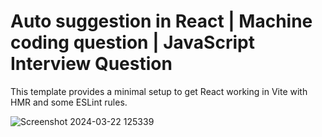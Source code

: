 # Auto suggestion in React | Machine coding question | JavaScript Interview Question

This template provides a minimal setup to get React working in Vite with HMR and some ESLint rules.

![Screenshot 2024-03-22 125339](https://github.com/Sankalan47/react-auto-suggestion/assets/43284744/415acb10-20e7-4976-b88f-8427d4aa65e6)
